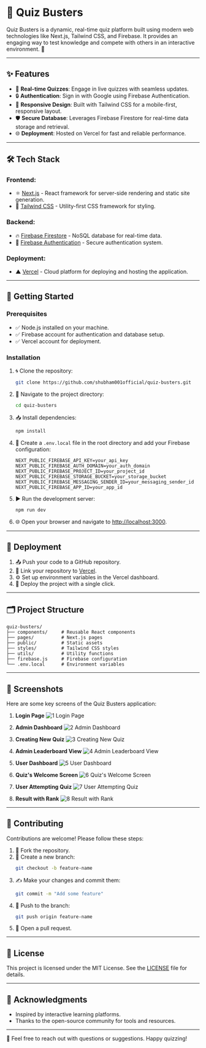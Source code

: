 # 🌟 Quiz Busters

Quiz Busters is a dynamic, real-time quiz platform built using modern web technologies like Next.js, Tailwind CSS, and Firebase. It provides an engaging way to test knowledge and compete with others in an interactive environment. 🚀

---

## ✨ Features

- 🎯 **Real-time Quizzes**: Engage in live quizzes with seamless updates.
- 🔒 **Authentication**: Sign in with Google using Firebase Authentication.
- 📱 **Responsive Design**: Built with Tailwind CSS for a mobile-first, responsive layout.
- 🛡️ **Secure Database**: Leverages Firebase Firestore for real-time data storage and retrieval.
- 🌐 **Deployment**: Hosted on Vercel for fast and reliable performance.

---

## 🛠️ Tech Stack

### Frontend:
- ⚛️ [Next.js](https://nextjs.org/) - React framework for server-side rendering and static site generation.
- 🎨 [Tailwind CSS](https://tailwindcss.com/) - Utility-first CSS framework for styling.

### Backend:
- 🔥 [Firebase Firestore](https://firebase.google.com/products/firestore) - NoSQL database for real-time data.
- 🔑 [Firebase Authentication](https://firebase.google.com/products/auth) - Secure authentication system.

### Deployment:
- ▲ [Vercel](https://vercel.com/) - Cloud platform for deploying and hosting the application.

---

## 🚀 Getting Started

### Prerequisites

- ✅ Node.js installed on your machine.
- ✅ Firebase account for authentication and database setup.
- ✅ Vercel account for deployment.

### Installation

1. 🌀 Clone the repository:
   ```bash
   git clone https://github.com/shubham001official/quiz-busters.git
   ```

2. 📂 Navigate to the project directory:
   ```bash
   cd quiz-busters
   ```

3. 📥 Install dependencies:
   ```bash
   npm install
   ```

4. 📝 Create a `.env.local` file in the root directory and add your Firebase configuration:
   ```env
   NEXT_PUBLIC_FIREBASE_API_KEY=your_api_key
   NEXT_PUBLIC_FIREBASE_AUTH_DOMAIN=your_auth_domain
   NEXT_PUBLIC_FIREBASE_PROJECT_ID=your_project_id
   NEXT_PUBLIC_FIREBASE_STORAGE_BUCKET=your_storage_bucket
   NEXT_PUBLIC_FIREBASE_MESSAGING_SENDER_ID=your_messaging_sender_id
   NEXT_PUBLIC_FIREBASE_APP_ID=your_app_id
   ```

5. ▶️ Run the development server:
   ```bash
   npm run dev
   ```

6. 🌐 Open your browser and navigate to [http://localhost:3000](http://localhost:3000).

---

## 🚢 Deployment

1. 📤 Push your code to a GitHub repository.
2. 🔗 Link your repository to [Vercel](https://vercel.com/).
3. ⚙️ Set up environment variables in the Vercel dashboard.
4. 🎉 Deploy the project with a single click.

---

## 🗂️ Project Structure

```plaintext
quiz-busters/
├── components/     # Reusable React components
├── pages/          # Next.js pages
├── public/         # Static assets
├── styles/         # Tailwind CSS styles
├── utils/          # Utility functions
├── firebase.js     # Firebase configuration
└── .env.local      # Environment variables
```

---

## 🎨 Screenshots

Here are some key screens of the Quiz Busters application:

1. **Login Page**
   ![1  Login Page](https://github.com/user-attachments/assets/b109f685-3f28-48db-a942-061095042207)


2. **Admin Dashboard**
   ![2  Admin Dashboard](https://github.com/user-attachments/assets/e775f5a1-5638-4ebc-97be-3e1ab8ca98f9)


3. **Creating New Quiz**
   ![3  Creating New Quiz](https://github.com/user-attachments/assets/810ef949-1ccf-4a24-ba64-dc87a3f165e1)


4. **Admin Leaderboard View**
   ![4  Admin Leaderboard View](https://github.com/user-attachments/assets/a6db7978-b98c-4a3d-8351-992bb91a9893)


5. **User Dashboard**
   ![5  User Dashboard](https://github.com/user-attachments/assets/4b6c1a94-ec07-4f15-85a7-b512581aa22d)


6. **Quiz's Welcome Screen**
   ![6  Quiz's Welcome Screen](https://github.com/user-attachments/assets/9e0b2432-37fa-40c8-bdf4-ed8aa37bb8d4)


7. **User Attempting Quiz**
   ![7  User Attempting Quiz](https://github.com/user-attachments/assets/07868aea-45bb-4c5f-999d-3b90b9814429)


8. **Result with Rank**
   ![8  Result with Rank](https://github.com/user-attachments/assets/47bf81cd-6efb-4545-85f4-ca130116a040)


---

## 🤝 Contributing

Contributions are welcome! Please follow these steps:

1. 🍴 Fork the repository.
2. 🌿 Create a new branch:
   ```bash
   git checkout -b feature-name
   ```
3. ✍️ Make your changes and commit them:
   ```bash
   git commit -m "Add some feature"
   ```
4. 🔀 Push to the branch:
   ```bash
   git push origin feature-name
   ```
5. 📩 Open a pull request.

---

## 📜 License

This project is licensed under the MIT License. See the [LICENSE](LICENSE) file for details.

---

## 🙏 Acknowledgments

- Inspired by interactive learning platforms.
- Thanks to the open-source community for tools and resources.

---

🌟 Feel free to reach out with questions or suggestions. Happy quizzing!

